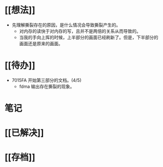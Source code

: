 # [[想法]]
- 先理解撕裂存在的原因，是什么情况会导致撕裂产生的。
	- 对内存的读快于对内存的写，且并不是两倍的关系从而导致的。
	- 当我的手向上挥的时候，上半部分的画面已经刷新了。但是，下半部分的画面还是原来的画面。
# [[待办]]
- 7015FA 开始第三部分的文档。(4/5)
	- fdma 输出存在撕裂的现象。
# 笔记

# [[已解决]]

# [[存档]]
